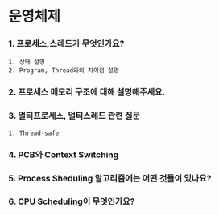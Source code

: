 # 운영체제
### 1. 프로세스,스레드가 무엇인가요?
    1. 상태 설명
    2. Program, Thread와의 차이점 설명
### 2. 프로세스 메모리 구조에 대해 설명해주세요.
### 3. 멀티프로세스, 멀티스레드 관련 질문
    1. Thread-safe
### 4. PCB와 Context Switching
### 5. Process Sheduling 알고리즘에는 어떤 것들이 있나요?
### 6. CPU Scheduling이 무엇인가요?
